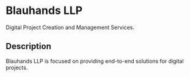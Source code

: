# Blauhands LLP

Digital Project Creation and Management Services.

## Description

Blauhands LLP is focused on providing end-to-end solutions for digital projects.
